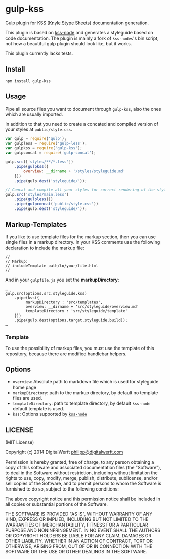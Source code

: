 # gulp-kss

Gulp plugin for KSS ([Knyle Stype Sheets](http://warpspire.com/kss/)) documentation generation.

This plugin is based on [kss-node](https://github.com/hughsk/kss-node) and generates a styleguide based on code documentation. The plugin is mainly a fork of `kss-nodes`'s bin script, not how a beautiful gulp plugin should look like, but it works. 

This plugin currently lacks tests.

## Install

```
npm install gulp-kss
```

## Usage

Pipe all source files you want to document through `gulp-kss`, also the ones which are usually imported.

In addition to that you need to create a concated and compiled version of your styles at `public/style.css`. 

```javascript
var gulp = require('gulp');
var gulpless = require('gulp-less');
var gulpkss = require('gulp-kss');
var gulpconcat = require('gulp-concat');

gulp.src(['styles/**/*.less'])
    .pipe(gulpkss({
        overview: __dirname + '/styles/styleguide.md'
    }))
    .pipe(gulp.dest('styleguide/'));

// Concat and compile all your styles for correct rendering of the styleguide.
gulp.src('styles/main.less')
    .pipe(gulpless())
    .pipe(gulpconcat('public/style.css'))
    .pipe(gulp.dest('styleguide/'));
```

## Markup-Templates

If you like to use template files for the markup section, then you can use single files in a markup directory. In your KSS comments use the following declaration to include the markup file:

```
//
// Markup:
// includeTemplate path/to/your/file.html
//
```
And in your `gulpfile.js` you set the **markupDirectory**:

```
…
gulp.src(options.src.styleguide.kss)
    .pipe(kss({
         markupDirectory : 'src/templates',
         overview: __dirname + 'src/styleguide/overview.md'
         templateDirectory : 'src/styleguide/template'
    }))
    .pipe(gulp.dest(options.target.styleguide.build));
…

```
### Template

To use the possibility of markup files, you must use the template of this repository, because there are modified handlebar helpers.

## Options

* `overview`: Absolute path to markdown file which is used for styleguide home page
* `markupDirectory`: path to the markup directory, by default no template files are used.
* `templateDirectory`: path to template directory, by default `kss-node` default template is used.
* `kss`: Options supported by [`kss-node`](https://github.com/hughsk/kss-node/wiki/Module-API#wiki-options)

## LICENSE

(MIT License)

Copyright (c) 2014 DigitalWerft philipp@digitalwerft.com

Permission is hereby granted, free of charge, to any person obtaining a copy of this software and associated documentation files (the "Software"), to deal in the Software without restriction, including without limitation the rights to use, copy, modify, merge, publish, distribute, sublicense, and/or sell copies of the Software, and to permit persons to whom the Software is furnished to do so, subject to the following conditions:

The above copyright notice and this permission notice shall be included in all copies or substantial portions of the Software.

THE SOFTWARE IS PROVIDED "AS IS", WITHOUT WARRANTY OF ANY KIND, EXPRESS OR IMPLIED, INCLUDING BUT NOT LIMITED TO THE WARRANTIES OF MERCHANTABILITY, FITNESS FOR A PARTICULAR PURPOSE AND NONINFRINGEMENT. IN NO EVENT SHALL THE AUTHORS OR COPYRIGHT HOLDERS BE LIABLE FOR ANY CLAIM, DAMAGES OR OTHER LIABILITY, WHETHER IN AN ACTION OF CONTRACT, TORT OR OTHERWISE, ARISING FROM, OUT OF OR IN CONNECTION WITH THE SOFTWARE OR THE USE OR OTHER DEALINGS IN THE SOFTWARE.

